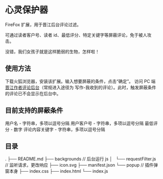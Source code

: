 # 心灵保护器

FireFox 扩展，用于晋江后台评论过滤。

可通过读者客户号、读者 id、最低评分、特定关键字等屏蔽评论，免于被人攻击。

没错，我们女孩子就是这样脆弱的生物，怎样啦！

## 使用方法

下载火狐浏览器，安装该扩展。输入想要屏蔽的条件，点击“确定”。
访问 PC 端[晋江作者评论后台](http://my.jjwxc.net/backend/novelcomment.php)（常规进入途径为 写作-我收到的评论）。此时，触发屏蔽条件的评论已不会显示在后台中。

## 目前支持的屏蔽条件

用户名 - 字符串，多项以逗号分隔
用户客户号 - 字符串，多项以逗号分隔
最低评分 - 数字
评论内容关键字 - 字符串，多项以逗号分隔

## 目录

.
├── README.md
├── backgrounds // 后台运行 js
│   └── requestFilter.js // 监听请求，更改响应
├── icon.svg
├── manifest.json
└── popup // 插件弹窗本身
    ├── index.css
    ├── index.html
    └── index.js
